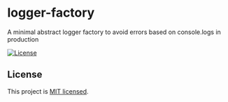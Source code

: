 # logger-factory
A minimal abstract logger factory to avoid errors based on console.logs in production

[![License](https://img.shields.io/github/license/thenewboston-developers/website)](http://opensource.org/licenses/MIT)

## License

This project is [MIT licensed](http://opensource.org/licenses/MIT).
